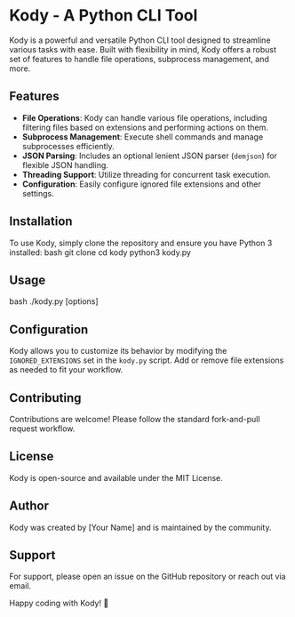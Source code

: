 # Kody - A Python CLI Tool

Kody is a powerful and versatile Python CLI tool designed to streamline various tasks with ease. Built with flexibility in mind, Kody offers a robust set of features to handle file operations, subprocess management, and more.

## Features
- **File Operations**: Kody can handle various file operations, including filtering files based on extensions and performing actions on them.
- **Subprocess Management**: Execute shell commands and manage subprocesses efficiently.
- **JSON Parsing**: Includes an optional lenient JSON parser (`demjson`) for flexible JSON handling.
- **Threading Support**: Utilize threading for concurrent task execution.
- **Configuration**: Easily configure ignored file extensions and other settings.

## Installation
To use Kody, simply clone the repository and ensure you have Python 3 installed:
bash
git clone <repository-url>
cd kody
python3 kody.py


## Usage
bash
./kody.py [options]


## Configuration
Kody allows you to customize its behavior by modifying the `IGNORED_EXTENSIONS` set in the `kody.py` script. Add or remove file extensions as needed to fit your workflow.

## Contributing
Contributions are welcome! Please follow the standard fork-and-pull request workflow.

## License
Kody is open-source and available under the MIT License.

## Author
Kody was created by [Your Name] and is maintained by the community.

## Support
For support, please open an issue on the GitHub repository or reach out via email.

Happy coding with Kody! 🚀